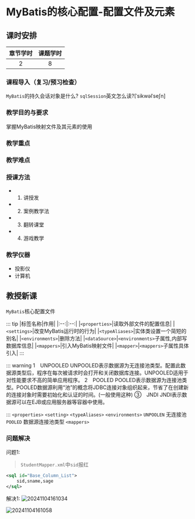 #  MyBatis的核心配置-配置文件及元素

## 课时安排
|章节学时|课题学时|
|:--:|:--:|
|2|8|

### 课程导入（复习/预习检查）
`MyBatis`的持久会话对象是什么?
`sqlSession`英文怎么读?[ˈsikwəlˈseʃn]
### 教学目的与要求


掌握MyBatis映射文件及其元素的使用
### 教学重点

### 教学难点

### 授课方法

- 1. 讲授发
- 2. 案例教学法
- 3. 翻转课堂
- 4. 游戏教学

### 教学仪器

* 投影仪
* 计算机

## 教授新课

`MyBatis`核心配置文件

::: tip
|标签名称|作用|
|:--:|:--:|
|`<properties>`|读取外部文件的配置信息|
|`<settings>`|改变MyBatis运行时的行为|
|`<typeAliases>`|实体类设置一个简短的别名|
|`<environments>`|删除方法|
|`<dataSource>`|`<environments>`子属性,内部写数据库信息|
|`<mappers>`|引入MyBatis映射文件|
|`<mapper>`|`<mappers>`子属性具体引入|
:::

::: warning
1　UNPOOLED
UNPOOLED表示数据源为无连接池类型。配置此数据源类型后，程序在每次被请求时会打开和关闭数据库连接。UNPOOLED适用于对性能要求不高的简单应用程序。
2　POOLED
POOLED表示数据源为连接池类型。POOLED数据源利用“池”的概念将JDBC连接对象组织起来，节省了在创建新的连接对象时需要初始化和认证的时间。(一般使用这种)
③　JNDI
JNDI表示数据源可以在EJB或应用服务器等容器中使用。

:::
`<properties>`
`<setting>`
`<typeAliases>`
`<environments>`
`UNPOOLEN` 无连接池
`POOLED` 数据源连接池类型
`<mappers>`

### <font>问题解决</font>
问题1:
> `StudentMapper.xml`中`sid`报红

``` xml
<sql id="Base_Column_List">
    sid,sname,sage
</sql>
```
解决1:
![20241104161034](http://media.codecore.cn/markdown/20241104161034.png)

![20241104161058](http://media.codecore.cn/markdown/20241104161058.png)

